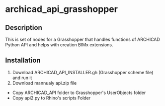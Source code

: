 # archicad_api_grasshopper

## Description
This is set of nodes for a Grasshopper that handles functions of ARCHICAD Python API
and helps with creation BIMx extensions.

## Installation
1. Download ARCHICAD_API_INSTALLER.gh (Grasshopper scheme file) and run it 
2. Download mannualy api.zip file 
  * Copy ARCHICAD_API folder to Grasshopper's UserObjects folder
  * Copy api2.py to Rhino's scripts Folder
